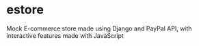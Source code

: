 # estore
<p>Mock E-commerce store made using Django and PayPal API, with interactive features made with JavaScript</p>
